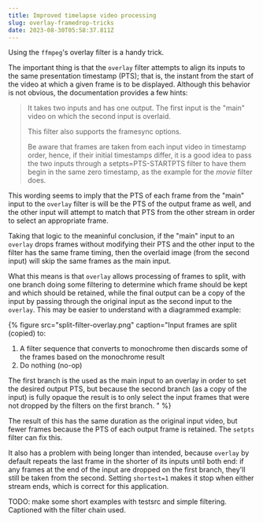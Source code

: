 ```yaml
---
title: Improved timelapse video processing
slug: overlay-framedrop-tricks
date: 2023-08-30T05:58:37.811Z
---
```

Using the `ffmpeg`'s overlay filter is a handy trick.

The important thing is that the `overlay` filter attempts to align its inputs to the same presentation timestamp (PTS); that is, the instant from the start of the video at which a given frame is to be displayed. Although this behavior is not obvious, the documentation provides a few hints:

> It takes two inputs and has one output. The first input is the "main" video on which the second input is overlaid.
>
> This filter also supports the framesync options.
>
> Be aware that frames are taken from each input video in timestamp order, hence, if their initial timestamps differ, it is a good idea to pass the two inputs through a setpts=PTS-STARTPTS filter to have them begin in the same zero timestamp, as the example for the *movie* filter does.

This wording seems to imply that the PTS of each frame from the "main" input to the `overlay` filter is will be the PTS of the output frame as well, and the other input will attempt to match that PTS from the other stream in order to select an appropriate frame.

Taking that logic to the meaninful conclusion, if the "main" input to an `overlay` drops frames without modifying their PTS and the other input to the filter has the same frame timing, then the overlaid image (from the second input) will skip the same frames as the main input.

What this means is that `overlay` allows processing of frames to split, with one branch doing some filtering to determine which frame should be kept and which should be retained, while the final output can be a copy of the input by passing through the original input as the second input to the `overlay`. This may be easier to understand with a diagrammed example:

{% figure src="split-filter-overlay.png" caption="Input frames are split (copied) to:

1. A filter sequence that converts to monochrome then discards some of the frames based on the monochrome result
2. Do nothing (no-op)

The first branch is the used as the main input to an overlay in order to set the desired output PTS, but because the second branch (as a copy of the input) is fully opaque the result is to only select the input frames that were not dropped by the filters on the first branch.
" %}

The result of this has the same duration as the original input video, but fewer frames because the PTS of each output frame is retained. The `setpts` filter can fix this.

It also has a problem with being longer than intended, because `overlay` by default repeats the last frame in the shorter of its inputs until both end: if any frames at the end of the input are dropped on the first branch, they'll still be taken from the second. Setting `shortest=1` makes it stop when either stream ends, which is correct for this application.

TODO: make some short examples with testsrc and simple filtering. Captioned with the filter chain used.